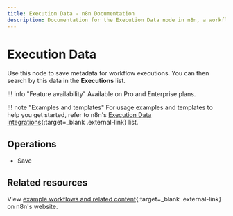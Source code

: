 ```yaml
---
title: Execution Data - n8n Documentation
description: Documentation for the Execution Data node in n8n, a workflow automation platform. Includes guidance on usage, and links to examples.
---
```


# Execution Data

Use this node to save metadata for workflow executions. You can then search by this data in the **Executions** list.

!!! info "Feature availability"
		Available on Pro and Enterprise plans.

!!! note "Examples and templates"
	For usage examples and templates to help you get started, refer to n8n's [Execution Data integrations](https://n8n.io/integrations/execution-data/){:target=_blank .external-link} list.

## Operations

* Save

## Related resources

View [example workflows and related content](https://n8n.io/integrations/execution-data/){:target=_blank .external-link} on n8n's website.
